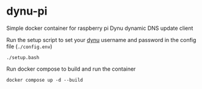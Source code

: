 # dynu-pi

Simple docker container for raspberry pi Dynu dynamic DNS update client

Run the setup script to set your [dynu](https://www.dynu.com/en-US/) username and password in the config file (```./config.env```)

    ./setup.bash

Run docker compose to build and run the container

    docker compose up -d --build
